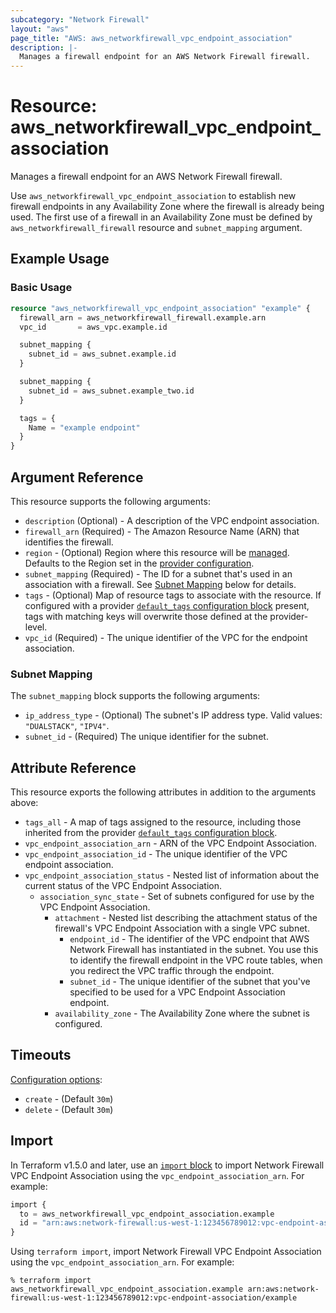```yaml
---
subcategory: "Network Firewall"
layout: "aws"
page_title: "AWS: aws_networkfirewall_vpc_endpoint_association"
description: |-
  Manages a firewall endpoint for an AWS Network Firewall firewall.
---
```


# Resource: aws_networkfirewall_vpc_endpoint_association

Manages a firewall endpoint for an AWS Network Firewall firewall.

Use `aws_networkfirewall_vpc_endpoint_association` to establish new firewall endpoints in any Availability Zone where the firewall is already being used. The first use of a firewall in an Availability Zone must be defined by `aws_networkfirewall_firewall` resource and `subnet_mapping` argument.

## Example Usage

### Basic Usage

```terraform
resource "aws_networkfirewall_vpc_endpoint_association" "example" {
  firewall_arn = aws_networkfirewall_firewall.example.arn
  vpc_id       = aws_vpc.example.id

  subnet_mapping {
    subnet_id = aws_subnet.example.id
  }

  subnet_mapping {
    subnet_id = aws_subnet.example_two.id
  }

  tags = {
    Name = "example endpoint"
  }
}
```

## Argument Reference

This resource supports the following arguments:

* `description` (Optional) - A description of the VPC endpoint association.
* `firewall_arn` (Required) - The Amazon Resource Name (ARN) that identifies the firewall.
* `region` - (Optional) Region where this resource will be [managed](https://docs.aws.amazon.com/general/latest/gr/rande.html#regional-endpoints). Defaults to the Region set in the [provider configuration](https://registry.terraform.io/providers/hashicorp/aws/latest/docs#aws-configuration-reference).
* `subnet_mapping` (Required) - The ID for a subnet that's used in an association with a firewall. See [Subnet Mapping](#subnet-mapping) below for details.
* `tags` - (Optional) Map of resource tags to associate with the resource. If configured with a provider [`default_tags` configuration block](https://registry.terraform.io/providers/hashicorp/aws/latest/docs#default_tags-configuration-block) present, tags with matching keys will overwrite those defined at the provider-level.
* `vpc_id` (Required) - The unique identifier of the VPC for the endpoint association.

### Subnet Mapping

The `subnet_mapping` block supports the following arguments:

* `ip_address_type` - (Optional) The subnet's IP address type. Valid values: `"DUALSTACK"`, `"IPV4"`.
* `subnet_id` - (Required) The unique identifier for the subnet.

## Attribute Reference

This resource exports the following attributes in addition to the arguments above:

* `tags_all` - A map of tags assigned to the resource, including those inherited from the provider [`default_tags` configuration block](https://registry.terraform.io/providers/hashicorp/aws/latest/docs#default_tags-configuration-block).
* `vpc_endpoint_association_arn` - ARN of the VPC Endpoint Association.
* `vpc_endpoint_association_id` - The unique identifier of the VPC endpoint association.
* `vpc_endpoint_association_status` - Nested list of information about the current status of the VPC Endpoint Association.
    * `association_sync_state` - Set of subnets configured for use by the VPC Endpoint Association.
        * `attachment` - Nested list describing the attachment status of the firewall's VPC Endpoint Association with a single VPC subnet.
            * `endpoint_id` - The identifier of the VPC endpoint that AWS Network Firewall has instantiated in the subnet. You use this to identify the firewall endpoint in the VPC route tables, when you redirect the VPC traffic through the endpoint.
            * `subnet_id` - The unique identifier of the subnet that you've specified to be used for a VPC Endpoint Association endpoint.
        * `availability_zone` - The Availability Zone where the subnet is configured.

## Timeouts

[Configuration options](https://developer.hashicorp.com/terraform/language/resources/syntax#operation-timeouts):

* `create` - (Default `30m`)
* `delete` - (Default `30m`)

## Import

In Terraform v1.5.0 and later, use an [`import` block](https://developer.hashicorp.com/terraform/language/import) to import Network Firewall VPC Endpoint Association using the `vpc_endpoint_association_arn`. For example:

```terraform
import {
  to = aws_networkfirewall_vpc_endpoint_association.example
  id = "arn:aws:network-firewall:us-west-1:123456789012:vpc-endpoint-association/example"
}
```

Using `terraform import`, import Network Firewall VPC Endpoint Association using the `vpc_endpoint_association_arn`. For example:

```console
% terraform import aws_networkfirewall_vpc_endpoint_association.example arn:aws:network-firewall:us-west-1:123456789012:vpc-endpoint-association/example
```
